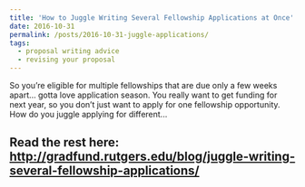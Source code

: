 ```yaml
---
title: 'How to Juggle Writing Several Fellowship Applications at Once'
date: 2016-10-31
permalink: /posts/2016-10-31-juggle-applications/
tags:
  - proposal writing advice
  - revising your proposal
---
```


So you’re eligible for multiple fellowships that are due only a few weeks apart… gotta love application season. You really want to get funding for next year, so you don’t just want to apply for one fellowship opportunity. How do you juggle applying for different...

Read the rest here: http://gradfund.rutgers.edu/blog/juggle-writing-several-fellowship-applications/
------